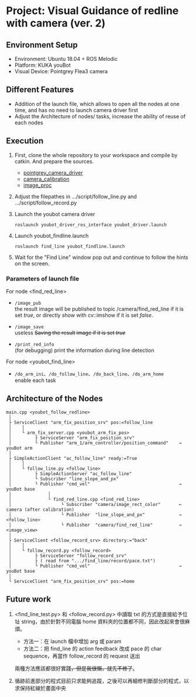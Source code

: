 # Project: Visual Guidance of redline with camera (ver. 2)

## Environment Setup
- Environment: Ubuntu 18.04 + ROS Melodic
- Platform: KUKA youBot
- Visual Device: Pointgrey Flea3 camera 

## Different Features
- Addition of the launch file, which allows to open all the nodes at one time, and has no need to launch camera driver first
- Adjust the Architecture of nodes/ tasks, increase the ability of reuse of each nodes

## Execution

1. First, clone the whole repository to your workspace and compile by catkin. And prepare the sources.
    - [pointgrey_camera_driver](http://wiki.ros.org/pointgrey_camera_driver)
    - [camera_calibration](http://wiki.ros.org/camera_calibration)
    - [image_proc](http://wiki.ros.org/image_proc)

2. Adjust the filepathes in .../script/follow_line.py and .../script/follow_record.py

2. Launch the youbot camera driver
    ```
    roslaunch youbot_driver_ros_interface youbot_driver.launch
    ```

3. Launch youbot_findline.launch
    ```
    roslaunch find_line youbot_findline.launch
    ```

4. Wait for the "Find Line" window pop out and continue to follow the hints on the screen.

### Parameters of launch file

For node <find_red_line>

+ ```/image_pub``` <br>
  the result image will be published to topic /camera/find_red_line if it is set <i>true</i>, or directly show with cv::imshow if it is set <i>false</i>.

+ ```/image_save```<br>
  useless <s>Saving the result image if it is set <i>true</i></s>

+ ```/print_red_info```<br>
  (for debugging) print the information during line detection 

For node <youbot_find_line>

+ ```/do_arm_ini```、```/do_follow_line```、```/do_back_line```、```/do_arm_home```<br>
   enable each task
   
   
## Architecture of the Nodes

```
main.cpp <youbot_follow_redline>
 │  
 ├ ServiceClient "arm_fix_position_srv" pos:=follow_line
 │    │
 │    └ arm_fix_server.cpp <youbot_arm_fix_pos>
 │         ├ ServiceServer "arm_fix_position_srv"                 
 │         └ Publisher "arm_1/arm_controller/position_command"    → youBot arm
 │
 ├ SimpleActionClient "ac_follow_line" ready:=True
 │    │
 │    └ follow_line.py <follow_line>
 │         ├ SimpleActionServer "ac_follow_line"
 │         └ Subscriber "line_slope_and_px"
 │         └ Publisher "cmd_vel"                                  → youBot base
 │              │
 │              └ find_red_line.cpp <find_red_line>
 │                   └ Subscriber "camera/image_rect_color"       ← camera (after calibration)
 │                   └ Publisher  "line_slope_and_px"             → <follow_line>
 │                   └ Publisher  "camera/find_red_line"          → <image_view>
 │
 ├ ServiceClient <follow_record_srv> directory:="back"
 │    │
 │    └ follow_record.py <follow_record>
 │         ├ ServiceServer "follow_record_srv"
 │         ├ ( read from ".../find_line/record/pace.txt")
 │         └ Publisher "cmd_vel"                                  → youBot base
 │
 └ ServiceClient "arm_fix_position_srv" pos:=home
``` 

## Future work

1. <find_line_test.py> 和 <follow_record.py> 中讀取 txt 的方式是直接給予位址 string，由於針對不同電腦 home 資料夾的位置都不同，因此改起來會很麻煩。

    + 方法一：在 launch 檔中增加 arg 或 param
    + 方法二：把 find_line 的 action feedback 改成 pace 的 char sequence，再當作 follow_record 的 request 送出

    兩種方法應該都很好實踐<s>，但是我很懶，就先不修了</s>。

2. 循跡前進部分的程式目前只求能夠追蹤，之後可以再細修判斷部分的程式，以求保持紅線於畫面中央
